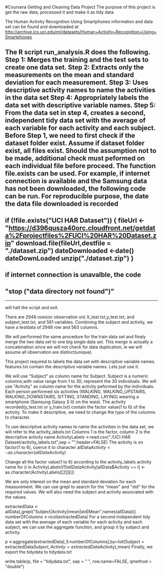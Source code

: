#Coursera Getting and Cleaning Data Project
The purpose of this project is get the raw data, processed it and make it as tidy data

The Human Activity Recognition Using Smartphones information and data set can be found and downloaded at
http://archive.ics.uci.edu/ml/datasets/Human+Activity+Recognition+Using+Smartphones

The R script run_analysis.R does the following. 
Step 1: Merges the training and the test sets to create one data set.
Step 2: Extracts only the measurements on the mean and standard deviation for each measurement. 
Step 3: Uses descriptive activity names to name the activities in the data set
Step 4: Appropriately labels the data set with descriptive variable names. 
Step 5: From the data set in step 4, creates a second, independent tidy data set with the average of each variable 
for each activity and each subject.
Before Step 1, we need to first check if the dataset folder exist. Assume if dataset folder exist, all files exist. 
Should the assumption not to be made, additional check must peformed on each individual file before proceed. 
The function file.exists can be used. For example, if internet connection is available and the Samsung data has not 
been downloaded, the following code can be run. For reproducible purpose, the date the data file downloaded is 
recorded
--------------------------------------------------------------------------------------------------------
if (!file.exists("UCI HAR Dataset")) {
  fileUrl <-"https://d396qusza40orc.cloudfront.net/getdata%2Fprojectfiles%2FUCI%20HAR%20Dataset.zip"
  download.file(fileUrl,destfile = "./dataset.zip")
  dateDownloaded <-date()
  dateDownLoaded
  unzip("./dataset.zip")
}
--------------------------------------------------------------------------------------------------------
if internet connection is unavalble, the code
------------------------------------
## "stop ("data directory not found")" 
------------------------------------
will halt the script and exit.

There are 2948 rows(or observation on) X_test.txt,y_test.txt, and subjext_test.txt, and 561 variables. Combining the
subject and activity, we have a testdata of 2948 row and 563 columns.

We will performed the same procedure for the train data set and finaly merge the two data set to one big single
data set. This merge is actually a concatenation since we will not check for data duplication, ie we will assume
all observation are distinct(unique).

This project required to labels the data set with descriptive variable names.
features.txt contain the descriptive variable names. Lets just use it.

We will use "Subject" as column name for Subject. Subject is a numeric columns,with value range from 1 to 30, represent
the 30 individuals. We will use "Activity" as column name for the activity peformed by the individuals. Each person 
performed six activities (WALKING, WALKING_UPSTAIRS, WALKING_DOWNSTAIRS, SITTING, STANDING, LAYING) 
wearing a smartphone (Samsung Galaxy S II) on the waist. The activity recorded(y_test.txt or y_train.txt) contain the
factor value(1 to 6) of the activity. To make it descriptive, we need to change the type of the columns to character.

To use descriptive activity names to name the activities in the data set, we will refer to the activity_labels.txt
Columns 1 is the factor, column 2 is the descriptive avtivity name
ActivityLabels <-read.csv("./UCI HAR Dataset/activity_labels.txt",sep = "",header=FALSE)
The activity is on factor(1 to 6), coerce it to character
allData$Activity <- as.character(allData$Activity)

Change all the factor value(1 to 6) according to the activity_labels activity name
for (i in ActivityLabels$V1)
  allData$Activity[allData$Activity == i] <- as.character(ActivityLabels[[2]][i])

We are only interest on the mean and standard deviation for each measurement. We can use grepl to search for
the "mean" and "std" for the required values. We will also need the subject and activity associated with the values.

extractedData <- allData[,grepl("Subject|Activity|mean|std|Mean",names(allData))]
numberOfColumns <-ncol(extractedData)
For a second independent tidy data set with the average of each variable for each activity and each subject, we can
use the aggregate function, and group it by subject and activity.

p <-aggregate(extractedData[,3:numberOfColumns],by=list(Subject = extractedData$Subject, Activity = extractedData$Activity),mean)
Finally, we export the tidydata to tidydata.txt

write.table(p, file = "tidydata.txt", sep = " ", row.name=FALSE, qmethod = "double")
